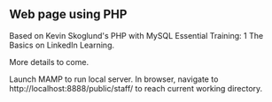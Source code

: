 ## Web page using PHP

Based on Kevin Skoglund's PHP with MySQL Essential Training: 1 The Basics on LinkedIn Learning.

More details to come.


Launch MAMP to run local server.
In browser, navigate to http://localhost:8888/public/staff/ to reach current working directory.